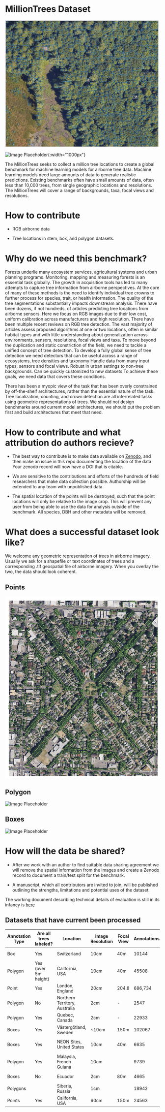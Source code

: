 # MillionTrees Dataset

<img src="public/HARV_image1.png" alt="Image Placeholder" width="500">

![Image Placeholder](public/sample_drone_image.png){:width="1000px"}

The MillionTrees seeks to collect a million tree locations to create a global benchmark for machine learning models for airborne tree data. Machine learning models need large amounts of data to generate realistic predictions. Existing benchmarks often have small amounts of data, often less than 10,000 trees, from single geographic locations and resolutions. The MillionTrees will cover a range of backgrounds, taxa, focal views and resolutions. 

# How to contribute

* RGB airborne data

* Tree locations in stem, box, and polygon datasets.

# Why do we need this benchmark?

Forests underlie many ecosystem services, agricultural systems and urban planning programs. Monitoring, mapping and measuring forests is an essential task globally.
The growth in acquisition tools has led to many attempts to capture tree information from airborne perspectives. At the core of many of these methods is the need to identify individual tree crowns to further process for species, trait, or health information. The quality of the tree segmentations substantially impacts downstream analysis.
There have been dozens, if not hundreds, of articles predicting tree locations from airborne sensors. Here we focus on RGB images due to their low cost, uniform calibration across manufacturers and high resolution. There have been multiple recent reviews on RGB tree detection. The vast majority of articles assess proposed algorithms at one or two locations, often in similar habitat types and with little understanding about generalization across environments, sensors, resolutions, focal views and taxa. To move beyond the duplication and static constriction of the field, we need to tackle a unified concept of tree detection.
To develop a fully global sense of tree detection we need detectors that can be useful across a range of ecosystems, tree densities and taxonomy
Handle data from many input types, sensors and focal views. Robust in urban settings to non-tree backgrounds. Can be quickly customized to new datasets
To achieve these goals, we need data that covers these conditions.

There has been a myopic view of the task that has been overly constrained by off-the-shelf architectures, rather than the essential nature of the task. Tree localization, counting, and crown detection are all interrelated tasks using geometric representations of trees. We should not design benchmarks around current model architectures, we should put the problem first and build architectures that meet that need.

# How to contribute and what attribution do authors recieve?

* The best way to contribute is to make data available on [Zenodo](https://zenodo.org/), and then make an issue in this repo documenting the location of the data. Your zenodo record will now have a DOI that is citable.

* We are sensitive to the contributions and efforts of the hundreds of field researchers that make data collection possible. Authorship will be extended to any team with unpublished data. 

* The spatial location of the points will be destroyed, such that the point locations will only be relative to the image crop. This will prevent any user from being able to use the data for analysis outside of the benchmark. All species, DBH and other metadata will be removed.

# What does a successful dataset look like?

We welcome any geometric representation of trees in airborne imagery. Usually we ask for a shapefile or text coordinates of trees and a corresponding .tif geospatial file of airborne imagery. When you overlay the two, the data should look coherent.

## Points

![Image Placeholder](public/street_trees.png)

## Polygon

![Image Placeholder](public/polygon_example.png)

## Boxes

![Image Placeholder](public/HARV_037.tif)

# How will the data be shared?

* After we work with an author to find suitable data sharing agreement we will remove the spatial information from the images and create a Zenodo record to document a train/test split for the benchmark.

* A manuscript, which all contributors are invited to join, will be published outlining the strengths, limitations and potential uses of the dataset.

The working document describing technical details of evaluation is still in its infancy is [here](https://docs.google.com/document/d/1K6G1tcdTuAv3FgGiDWq5QhO-kSoBrxzTiic5jH1CZF4/edit?usp=sharing)

## Datasets that have current been processed

| Annotation Type | Are all trees labeled? | Location                      | Image Resolution | Focal View | Annotations | Source                                                                           | Citation                                                               |
| --------------- | ---------------------- | ----------------------------- | ---------------- | ---------- | ----------- | -------------------------------------------------------------------------------- | ---------------------------------------------------------------------- |
| Box             | Yes                    | Switzerland                   | 10cm             | 40m        | 10144       | https://zenodo.org/records/7528566                                               | Beloiu et al. 2023                                                     |
| Polygon         | Yes (over 5m height)   | California, USA               | 10cm             | 40m        | 45508       | https://zenodo.org/records/7812035                                               | Hemming-Schroeder et al. 2023                                          |
| Point           | Yes                    | London, England               | 20cm             | 204.8      | 686,734     | https://github.com/HAAClassic/TreeFormer                                         | Amirkolaee et al. 2023                                                 |
| Polygon         | No                     | Northern Territory, Australia | 2cm              | \-         | 2547        | [https://doi.org/10.5281/zenodo.7094916](https://doi.org/10.5281/zenodo.7094916) | [(Jansen et al., 2023)](https://www.zotero.org/google-docs/?ez5XxX)    |
| Polygon         | Yes                    | Quebec, Canada                | 2cm              | \-         | 22933       | https://zenodo.org/records/8148479                                               | [(Cloutier et al., 2023)](https://www.zotero.org/google-docs/?ebYv5P)  |
| Boxes           | Yes                    | Västergötland, Sweden         | ~10cm            | 150m       | 102067      | https://lila.science/datasets/forest-damages-larch-casebearer/                   | *   <br>                                                               |
| Boxes           | Yes                    | NEON Sites, United States     | 10cm             | 40m        | 6635        | https://zenodo.org/records/5914554#.YfRhcPXMKHE                                  | [(Weinstein et al., 2021)](https://www.zotero.org/google-docs/?MQqhAK) |
| Polygon         | Yes                    | Malaysia, French Guiana       | 10cm             |            | 9739        | https://zenodo.org/records/8136161                                               | Ball et al. 2023                                                       |
| Boxes           | No                     | Ecuador                       | 2cm              | 80m        | 4665        | https://arxiv.org/pdf/2201.11192.pdf                                             | Reiersen et al. 2023                                                   |
| Polygons        |                        | Siberia, Russia               | 1cm              |            | 18942       | https://doi.org/10.1594/PANGAEA.933263                                           | Kruse et al. 2022                                                      |
| Points          | Yes                    | California, USA               | 60cm             | 150m       | 24563       | https://github.com/jonathanventura/urban-tree-detection                          | [(Ventura et al., 2022)](https://www.zotero.org/google-docs/?oiAnbW)   |
